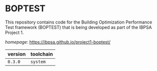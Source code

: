 # BOPTEST

This repository contains code for the Building Optimization Performance Test framework (BOPTEST) that is being developed as part of the IBPSA Project 1.

*homepage*: <https://ibpsa.github.io/project1-boptest/>

version | toolchain
--------|----------
``0.3.0`` | ``system``
